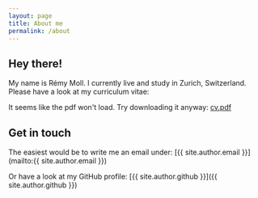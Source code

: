 ```yaml
---
layout: page
title: About me
permalink: /about
---
```


## Hey there!

My name is Rémy Moll. I currently live and study in Zurich, Switzerland. Please have a look at my curriculum vitae:

<object width="100%" height="700" type="application/pdf" data="/public/cv.pdf?#zoom=80&scrollbar=0&toolbar=0&navpanes=0">
    <p>It seems like the pdf won't load. Try downloading it anyway: <a href="/public/cv.pdf">cv.pdf</a></p>
</object>

## Get in touch

The easiest would be to write me an email under: [{{ site.author.email }}](mailto:{{ site.author.email }})

Or have a look at my GitHub profile: [{{ site.author.github }}]({{ site.author.github }})